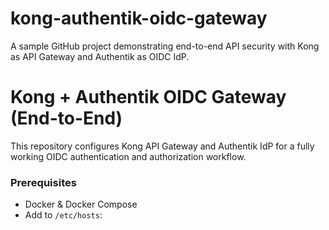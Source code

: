 # kong-authentik-oidc-gateway
A sample GitHub project demonstrating end-to-end API security with Kong as API Gateway and Authentik as OIDC IdP.
# Kong + Authentik OIDC Gateway (End-to-End)

This repository configures Kong API Gateway and Authentik IdP for a fully working OIDC authentication and authorization workflow.

### Prerequisites

- Docker & Docker Compose
- Add to `/etc/hosts`:
